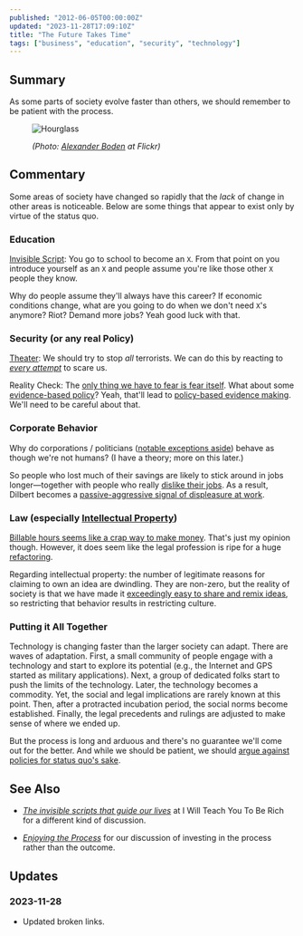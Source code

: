 ```yaml
---
published: "2012-06-05T00:00:00Z"
updated: "2023-11-28T17:09:10Z"
title: "The Future Takes Time"
tags: ["business", "education", "security", "technology"]
---
```


## Summary

<div class="entry-summary" markdown="1">

As some parts of society evolve faster than others, we should
remember to be patient with the process.

</div>

<figure markdown="1">

![Hourglass]({{thumbnail}})

<figcaption>
  <address markdown="1">

(Photo: [Alexander Boden](http://www.flickr.com/photos/bogenfreund/556656621/) at Flickr)</address>

</figcaption>
</figure><!--more-->

## Commentary

Some areas of society have changed so rapidly that the _lack_ of change
in other areas is noticeable. Below are some things that appear to exist
only by virtue of the status quo.

### Education

[Invisible Script][link-1]: You go to school to become an <code>X</code>.
From that point on you introduce yourself as an <code>X</code> and people assume
you're like those other <code>X</code> people they know.

Why do people assume they'll always have this career? If economic conditions change,
what are you going to do when we don't need <code>X</code>'s anymore? Riot? Demand
more jobs? Yeah good luck with that.

### Security (or any real Policy)

[Theater][meta-2]: We should try to stop _all_ terrorists. We can do this by
reacting to _[every attempt][link-2]_ to scare us.

Reality Check: The [only thing we have to fear is fear itself][link-3]. What about
some [evidence-based policy][wiki-1]? Yeah, that'll lead to
[policy-based evidence making][wiki-2]. We'll need to be careful about that.

### Corporate Behavior

Why do corporations / politicians ([notable exceptions aside][link-4])
behave as though we're not humans? (I have a theory; more on this later.)

So people who lost much of their savings are likely to stick around in jobs
longer&mdash;together with people who really
[dislike their jobs][link-6]. As a result, Dilbert
becomes a [passive-aggressive signal of displeasure at work][link-5].

### Law (especially [Intellectual Property][wiki-3])

[Billable hours seems like a crap way to make money][link-7].
That's just my opinion though. However, it does seem like the legal
profession is ripe for a huge [refactoring][wiki-4].

Regarding intellectual property: the number of legitimate reasons for
claiming to own an idea are dwindling. They are non-zero, but the reality
of society is that we have made it [exceedingly easy to share and remix ideas][link-8],
so restricting that behavior results in restricting culture.

### Putting it All Together

Technology is changing faster than the larger society can adapt. There are waves
of adaptation. First, a small community of people engage with a technology and start
to explore its potential (e.g., the Internet and GPS started as military applications).
Next, a group of dedicated folks start to push the limits of the technology. Later,
the technology becomes a commodity. Yet, the social and legal implications are rarely
known at this point. Then, after a protracted incubation period, the social norms
become established. Finally, the legal precedents and rulings are adjusted to make
sense of where we ended up.

But the process is long and arduous and there's no guarantee we'll come out
for the better. And while we should be patient, we should
[argue against policies for status quo's sake][link-9].

## See Also

- <cite>[The invisible scripts that guide our lives][link-1]</cite>
  at <span class="vcard org fn">I Will Teach You To Be Rich</span>
  for a different kind of discussion.

- <cite>[Enjoying the Process][meta-1]</cite>
  for our discussion of investing in the process rather than the outcome.

[meta-1]: /blog/2012/01/enjoying-the-process.html
[meta-2]: /blog/2012/06/security-theater.html
[wiki-1]: http://en.wikipedia.org/wiki/Evidence_based_policy
[wiki-2]: http://en.wikipedia.org/wiki/Policy-based_evidence_making
[wiki-3]: http://en.wikipedia.org/wiki/Intellectual_property
[wiki-4]: http://en.wikipedia.org/wiki/Refactoring
[link-1]: http://www.iwillteachyoutoberich.com/blog/the-invisible-scripts-that-guide-our-lives/
[link-2]: http://www.schneier.com/blog/archives/2012/05/overreacting_to.html
[link-3]: http://historymatters.gmu.edu/d/5057/
[link-4]: https://web.archive.org/web/20120806211005/https://www.fastcompany.com/1657030/happiness-culture-zappos-isnt-company-its-mission
[link-5]: http://www.freakonomics.com/2012/02/23/the-dilbert-index-a-new-marketplace-podcast/
[link-6]: https://web.archive.org/web/20120605111453/http://onefte.com/2012/03/16/gfc-a-coming-of-age/
[link-7]: https://web.archive.org/web/20120105074011/https://law.yale.edu/documents/pdf/CDO_Public/cdo-billable_hour.pdf
[link-8]: http://www.everythingisaremix.info/
[link-9]: http://www.youtube.com/watch?v=G2VHf5vpBy8

## Updates

### <span class="rel-date" title="2023-11-28T17:09:10Z">2023-11-28</span>

- Updated broken links.
